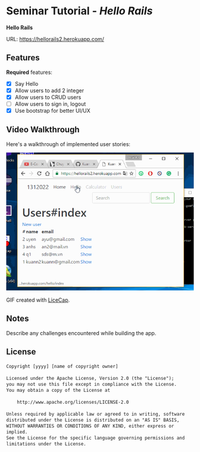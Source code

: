 # Seminar Tutorial - *Hello Rails*

**Hello Rails** 

URL: https://hellorails2.herokuapp.com/

## Features

**Required** features:
* [x] Say Hello
* [x] Allow users to add 2 integer
* [x] Allow users to CRUD users
* [ ] Allow users to sign in, logout
* [x] Use bootstrap for better UI/UX

## Video Walkthrough

Here's a walkthrough of implemented user stories:

![Video Walkthrough](demo.gif)

GIF created with [LiceCap](http://www.cockos.com/licecap/).

## Notes

Describe any challenges encountered while building the app.

## License

    Copyright [yyyy] [name of copyright owner]

    Licensed under the Apache License, Version 2.0 (the "License");
    you may not use this file except in compliance with the License.
    You may obtain a copy of the License at

        http://www.apache.org/licenses/LICENSE-2.0

    Unless required by applicable law or agreed to in writing, software
    distributed under the License is distributed on an "AS IS" BASIS,
    WITHOUT WARRANTIES OR CONDITIONS OF ANY KIND, either express or implied.
    See the License for the specific language governing permissions and
    limitations under the License.